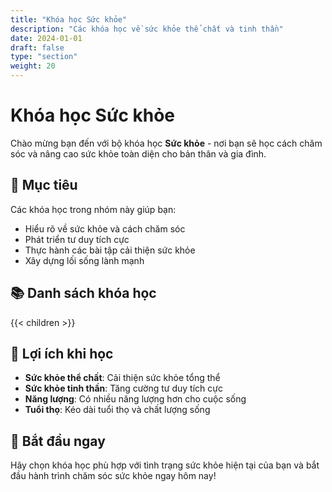 ```yaml
---
title: "Khóa học Sức khỏe"
description: "Các khóa học về sức khỏe thể chất và tinh thần"
date: 2024-01-01
draft: false
type: "section"
weight: 20
---
```


# Khóa học Sức khỏe

Chào mừng bạn đến với bộ khóa học **Sức khỏe** - nơi bạn sẽ học cách chăm sóc và nâng cao sức khỏe toàn diện cho bản thân và gia đình.

## 🎯 Mục tiêu

Các khóa học trong nhóm này giúp bạn:
- Hiểu rõ về sức khỏe và cách chăm sóc
- Phát triển tư duy tích cực
- Thực hành các bài tập cải thiện sức khỏe
- Xây dựng lối sống lành mạnh

## 📚 Danh sách khóa học

{{< children >}}

## 🌟 Lợi ích khi học

- **Sức khỏe thể chất**: Cải thiện sức khỏe tổng thể
- **Sức khỏe tinh thần**: Tăng cường tư duy tích cực
- **Năng lượng**: Có nhiều năng lượng hơn cho cuộc sống
- **Tuổi thọ**: Kéo dài tuổi thọ và chất lượng sống

## 🚀 Bắt đầu ngay

Hãy chọn khóa học phù hợp với tình trạng sức khỏe hiện tại của bạn và bắt đầu hành trình chăm sóc sức khỏe ngay hôm nay!
